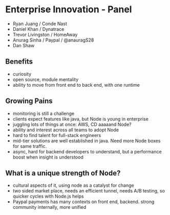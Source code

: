 # Enterprise Innovation - Panel
- Ryan Juang / Conde Nast
- Daniel Khan / Dynatrace
- Trevor Livingston / HomeAway
- Anurag Sinha / Paypal / @anauragS28
- Dan Shaw

## Benefits
- curiosity
- open source, module mentality
- ability to move from front end to back end, with one runtime

## Growing Pains
- monitoring is still a challenge
- clients expect features like java, but Node is young in enterprise
- juggling lots of things at once: AWS, CD aaaaand Node?
- ability and interest across all teams to adopt Node
- hard to find talent for full-stack engineers
- mid-tier solutions are well established in java. Need more Node boxes for same traffic.
- async, hard for backend developers to understand, but a performance boost when insight is understood

## What is a unique strength of Node?
- cultural aspects of it, using node as a catalyst for change
- two sided market place, needs an efficient tunnel, needs A/B testing, so quicker cycles with Node.js helps
- Paypal payments has many contexts on front end, backend. strong community internally, more unified

